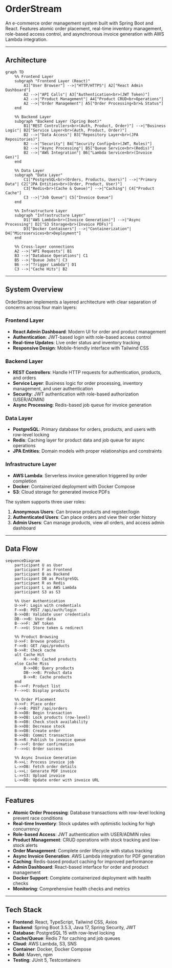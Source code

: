 # OrderStream

An e-commerce order management system built with Spring Boot and React. Features atomic order placement, real-time inventory management, role-based access control, and asynchronous invoice generation with AWS Lambda integration.

---

## Architecture

```mermaid
graph TD
    %% Frontend Layer
    subgraph "Frontend Layer (React)"
        A1["User Browser"] -->|"HTTP/HTTPS"| A2["React Admin Dashboard"]
        A2 -->|"API Calls"| A3["Authentication<br>(JWT Token)"]
        A2 -->|"Product Management"| A4["Product CRUD<br>Operations"]
        A2 -->|"Order Management"| A5["Order Processing<br>& Status"]
    end

    %% Backend Layer
    subgraph "Backend Layer (Spring Boot)"
        B1["REST Controllers<br>(Auth, Product, Order)"] -->|"Business Logic"| B2["Service Layer<br>(Auth, Product, Order)"]
        B2 -->|"Data Access"| B3["Repository Layer<br>(JPA Repositories)"]
        B2 -->|"Security"| B4["Security Config<br>(JWT, Roles)"]
        B2 -->|"Async Processing"| B5["Queue Service<br>(Redis)"]
        B2 -->|"AWS Integration"| B6["Lambda Service<br>(Invoice Gen)"]
    end

    %% Data Layer
    subgraph "Data Layer"
        C1["PostgreSQL<br>(Orders, Products, Users)"] -->|"Primary Data"| C2["JPA Entities<br>(Order, Product, User)"]
        C3["Redis<br>(Cache & Queue)"] -->|"Caching"| C4["Product Cache"]
        C3 -->|"Job Queue"| C5["Invoice Queue"]
    end

    %% Infrastructure Layer
    subgraph "Infrastructure Layer"
        D1["AWS Lambda<br>(Invoice Generation)"] -->|"Async Processing"| D2["S3 Storage<br>(Invoice PDFs)"]
        D3["Docker Containers"] -->|"Containerization"| D4["Microservices<br>Deployment"]
    end

    %% Cross-layer connections
    A2 -->|"API Requests"| B1
    B3 -->|"Database Operations"| C1
    B5 -->|"Queue Jobs"| C3
    B6 -->|"Trigger Lambda"| D1
    C3 -->|"Cache Hits"| B2
```

---

## System Overview

OrderStream implements a layered architecture with clear separation of concerns across four main layers:

### **Frontend Layer**

- **React Admin Dashboard**: Modern UI for order and product management
- **Authentication**: JWT-based login with role-based access control
- **Real-time Updates**: Live order status and inventory tracking
- **Responsive Design**: Mobile-friendly interface with Tailwind CSS

### **Backend Layer**

- **REST Controllers**: Handle HTTP requests for authentication, products, and orders
- **Service Layer**: Business logic for order processing, inventory management, and user authentication
- **Security**: JWT authentication with role-based authorization (USER/ADMIN)
- **Async Processing**: Redis-based job queue for invoice generation

### **Data Layer**

- **PostgreSQL**: Primary database for orders, products, and users with row-level locking
- **Redis**: Caching layer for product data and job queue for async operations
- **JPA Entities**: Domain models with proper relationships and constraints

### **Infrastructure Layer**

- **AWS Lambda**: Serverless invoice generation triggered by order completion
- **Docker**: Containerized deployment with Docker Compose
- **S3**: Cloud storage for generated invoice PDFs

The system supports three user roles:

1. **Anonymous Users**: Can browse products and register/login
2. **Authenticated Users**: Can place orders and view their order history
3. **Admin Users**: Can manage products, view all orders, and access admin dashboard

---

## Data Flow

```mermaid
sequenceDiagram
    participant U as User
    participant F as Frontend
    participant B as Backend
    participant DB as PostgreSQL
    participant R as Redis
    participant L as AWS Lambda
    participant S3 as S3

    %% User Authentication
    U->>F: Login with credentials
    F->>B: POST /api/auth/login
    B->>DB: Validate user credentials
    DB-->>B: User data
    B-->>F: JWT token
    F-->>U: Store token & redirect

    %% Product Browsing
    U->>F: Browse products
    F->>B: GET /api/products
    B->>R: Check cache
    alt Cache Hit
        R-->>B: Cached products
    else Cache Miss
        B->>DB: Query products
        DB-->>B: Product data
        B->>R: Cache products
    end
    B-->>F: Product list
    F-->>U: Display products

    %% Order Placement
    U->>F: Place order
    F->>B: POST /api/orders
    B->>DB: Begin transaction
    B->>DB: Lock products (row-level)
    B->>DB: Check stock availability
    B->>DB: Decrease stock
    B->>DB: Create order
    B->>DB: Commit transaction
    B->>R: Publish to invoice queue
    B-->>F: Order confirmation
    F-->>U: Order success

    %% Async Invoice Generation
    R->>L: Process invoice job
    L->>DB: Fetch order details
    L->>L: Generate PDF invoice
    L->>S3: Upload invoice
    L->>DB: Update order with invoice URL
```

---

## Features

- **Atomic Order Processing**: Database transactions with row-level locking prevent race conditions
- **Real-time Inventory**: Stock updates with optimistic locking for high concurrency
- **Role-based Access**: JWT authentication with USER/ADMIN roles
- **Product Management**: CRUD operations with stock tracking and low-stock alerts
- **Order Management**: Complete order lifecycle with status tracking
- **Async Invoice Generation**: AWS Lambda integration for PDF generation
- **Caching**: Redis-based product caching for improved performance
- **Admin Dashboard**: React-based interface for order and product management
- **Docker Support**: Complete containerized deployment with health checks
- **Monitoring**: Comprehensive health checks and metrics

---

## Tech Stack

- **Frontend**: React, TypeScript, Tailwind CSS, Axios
- **Backend**: Spring Boot 3.5.3, Java 17, Spring Security, JWT
- **Database**: PostgreSQL 15 with row-level locking
- **Cache/Queue**: Redis 7 for caching and job queues
- **Cloud**: AWS Lambda, S3, SNS
- **Container**: Docker, Docker Compose
- **Build**: Maven, npm
- **Testing**: JUnit 5, Testcontainers
